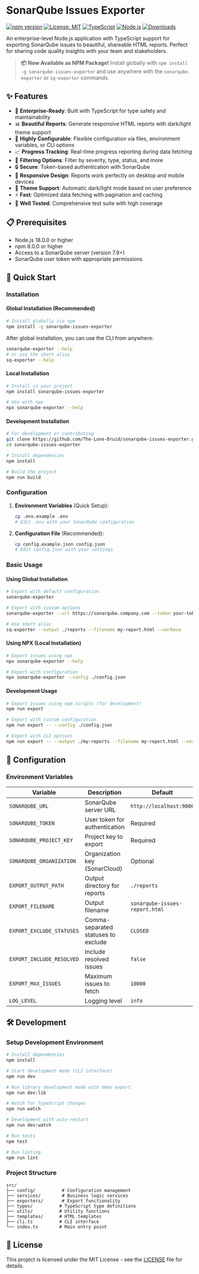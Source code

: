# SonarQube Issues Exporter

[![npm version](https://badge.fury.io/js/sonarqube-issues-exporter.svg)](https://badge.fury.io/js/sonarqube-issues-exporter)
[![License: MIT](https://img.shields.io/badge/License-MIT-yellow.svg)](https://opensource.org/licenses/MIT)
[![TypeScript](https://img.shields.io/badge/TypeScript-5.2+-blue.svg)](https://www.typescriptlang.org/)
[![Node.js](https://img.shields.io/badge/Node.js-18+-green.svg)](https://nodejs.org/)
[![Downloads](https://img.shields.io/npm/dm/sonarqube-issues-exporter.svg)](https://npmjs.org/package/sonarqube-issues-exporter)

An enterprise-level Node.js application with TypeScript support for exporting SonarQube issues to beautiful, shareable HTML reports. Perfect for sharing code quality insights with your team and stakeholders.

> **📦 Now Available as NPM Package!** Install globally with `npm install -g sonarqube-issues-exporter` and use anywhere with the `sonarqube-exporter` or `sq-exporter` commands.

## ✨ Features

- 🚀 **Enterprise-Ready**: Built with TypeScript for type safety and maintainability
- 📊 **Beautiful Reports**: Generate responsive HTML reports with dark/light theme support
- 🔧 **Highly Configurable**: Flexible configuration via files, environment variables, or CLI options
- 📈 **Progress Tracking**: Real-time progress reporting during data fetching
- 🎯 **Filtering Options**: Filter by severity, type, status, and more
- 🔒 **Secure**: Token-based authentication with SonarQube
- 📱 **Responsive Design**: Reports work perfectly on desktop and mobile devices
- 🌙 **Theme Support**: Automatic dark/light mode based on user preference
- ⚡ **Fast**: Optimized data fetching with pagination and caching
- 🧪 **Well Tested**: Comprehensive test suite with high coverage

## 📋 Prerequisites

- Node.js 18.0.0 or higher
- npm 8.0.0 or higher
- Access to a SonarQube server (version 7.9+)
- SonarQube user token with appropriate permissions

## 🚀 Quick Start

### Installation

#### Global Installation (Recommended)

```bash
# Install globally via npm
npm install -g sonarqube-issues-exporter
```

After global installation, you can use the CLI from anywhere:

```bash
sonarqube-exporter --help
# or use the short alias
sq-exporter --help
```

#### Local Installation

```bash
# Install in your project
npm install sonarqube-issues-exporter

# Use with npx
npx sonarqube-exporter --help
```

#### Development Installation

```bash
# For development or contributing
git clone https://github.com/The-Lone-Druid/sonarqube-issues-exporter.git
cd sonarqube-issues-exporter

# Install dependencies
npm install

# Build the project
npm run build
```

### Configuration

1. **Environment Variables** (Quick Setup):

   ```bash
   cp .env.example .env
   # Edit .env with your SonarQube configuration
   ```

2. **Configuration File** (Recommended):
   ```bash
   cp config.example.json config.json
   # Edit config.json with your settings
   ```

### Basic Usage

#### Using Global Installation

```bash
# Export with default configuration
sonarqube-exporter

# Export with custom options
sonarqube-exporter --url https://sonarqube.company.com --token your-token --project your-project

# Use short alias
sq-exporter --output ./reports --filename my-report.html --verbose
```

#### Using NPX (Local Installation)

```bash
# Export issues using npx
npx sonarqube-exporter --help

# Export with configuration
npx sonarqube-exporter --config ./config.json
```

#### Development Usage

```bash
# Export issues using npm scripts (for development)
npm run export

# Export with custom configuration
npm run export -- --config ./config.json

# Export with CLI options
npm run export -- --output ./my-reports --filename my-report.html --verbose
```

## 📖 Configuration

### Environment Variables

| Variable                  | Description                         | Default                        |
| ------------------------- | ----------------------------------- | ------------------------------ |
| `SONARQUBE_URL`           | SonarQube server URL                | `http://localhost:9000`        |
| `SONARQUBE_TOKEN`         | User token for authentication       | Required                       |
| `SONARQUBE_PROJECT_KEY`   | Project key to export               | Required                       |
| `SONARQUBE_ORGANIZATION`  | Organization key (SonarCloud)       | Optional                       |
| `EXPORT_OUTPUT_PATH`      | Output directory for reports        | `./reports`                    |
| `EXPORT_FILENAME`         | Output filename                     | `sonarqube-issues-report.html` |
| `EXPORT_EXCLUDE_STATUSES` | Comma-separated statuses to exclude | `CLOSED`                       |
| `EXPORT_INCLUDE_RESOLVED` | Include resolved issues             | `false`                        |
| `EXPORT_MAX_ISSUES`       | Maximum issues to fetch             | `10000`                        |
| `LOG_LEVEL`               | Logging level                       | `info`                         |

## 🛠️ Development

### Setup Development Environment

```bash
# Install dependencies
npm install

# Start development mode (CLI interface)
npm run dev

# Run library development mode with demo export
npm run dev:lib

# Watch for TypeScript changes
npm run watch

# Development with auto-restart
npm run dev:watch

# Run tests
npm test

# Run linting
npm run lint
```

### Project Structure

```
src/
├── config/          # Configuration management
├── services/        # Business logic services
├── exporters/       # Export functionality
├── types/          # TypeScript type definitions
├── utils/          # Utility functions
├── templates/      # HTML templates
├── cli.ts          # CLI interface
└── index.ts        # Main entry point
```

## 📄 License

This project is licensed under the MIT License - see the [LICENSE](LICENSE) file for details.
